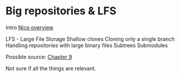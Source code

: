 # Big repositories & LFS

Intro [Nice overview](https://www.atlassian.com/git/tutorials/big-repositories)

LFS - Large File Storage
Shallow clones
Cloning only a single branch
Handling repositories with large binary files
Subtrees
Submodules

Possible source: [Chapter 9](https://www.packtpub.com/product/mastering-git/9781783553754)

Not sure if all the things are relevant.
